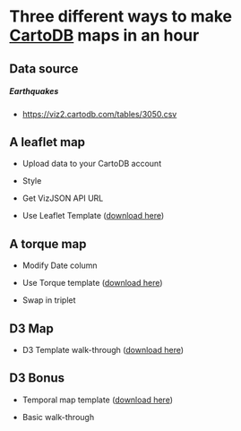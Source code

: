 Three different ways to make [CartoDB](http://cartodb.com) maps in an hour
== 

## Data source

##### Earthquakes

  - https://viz2.cartodb.com/tables/3050.csv

## A leaflet map

  - Upload data to your CartoDB account

  - Style

  - Get VizJSON API URL

  - Use Leaflet Template ([download here](https://raw.github.com/Vizzuality/CartoDB-Tutorials/master/jsgeo/templates/leaflet.html))


## A torque map

  - Modify Date column

  - Use Torque template ([download here](https://raw.github.com/Vizzuality/CartoDB-Tutorials/master/jsgeo/templates/torque.html))

  - Swap in triplet

## D3 Map

  - D3 Template walk-through ([download here](https://raw.github.com/Vizzuality/CartoDB-Tutorials/master/jsgeo/templates/d3.html))

## D3 Bonus

  - Temporal map template ([download here](https://raw.github.com/Vizzuality/CartoDB-Tutorials/master/jsgeo/templates/d3-quake.html))

  - Basic walk-through
